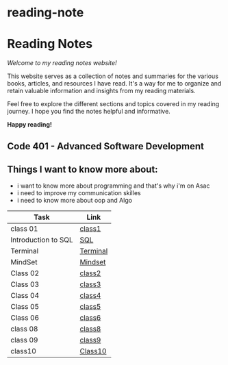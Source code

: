 # reading-note

# Reading Notes

*Welcome to my reading notes website!*

This website serves as a collection of notes and summaries for the various books, articles, and resources I have read. It's a way for me to organize and retain valuable information and insights from my reading materials.

Feel free to explore the different sections and topics covered in my reading journey. I hope you find the notes helpful and informative.

**Happy reading!**

## Code 401 - Advanced Software Development


## Things I want to know more about:
 - i want to know more about programming and that's why i'm on Asac
 - i need to improve my communication skilles 
 - i need to know more about oop and Algo


| Task                                  | Link                         |
|---------------------------------------|------------------------------|
| class 01                              | [class1](./ReadingClass1.md) |
| Introduction to SQL                   | [SQL](./SQL.md)              |
| Terminal                              | [Terminal](./Terminal.md)    |
| MindSet                               | [Mindset](./mindset.md)      |
| Class 02                              | [class2](./ReadingClass2.md) |
| Class 03                              | [class3](./ReadingClass3.md) |
| Class 04                              | [class4](./ReadingClass4.md) |
| Class 05                              | [class5](./ReadingClass5.md) |
| Class 06                              | [class6](./ReadingClass6.md) |
| class 08                              | [class8](./ReadingClass8.md) |
| class 09                              |  [class9](./ReadingClass9.md)|
 | class10                               | [Class10](./ReadingClass10.md)|